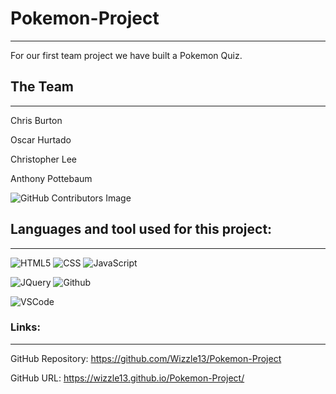 # Pokemon-Project
***
For our first team project we have built a Pokemon Quiz.


## The Team
***
Chris Burton

Oscar Hurtado

Christopher Lee

Anthony Pottebaum

![GitHub Contributors Image](https://contrib.rocks/image?repo=Wizzle13/Pokemon-Project)


## Languages and tool used for this project:
***
![HTML5](https://img.shields.io/badge/HTML5-E34F26?style=plastic&logo=html5&logoColor=white)
![CSS](https://img.shields.io/badge/CSS3-1572B6?style=plastic&logo=css3&logoColor=white)
![JavaScript](https://img.shields.io/badge/-JavaScript-F7DF1E?style=plastic&logo=Javascript&logoColor=white)

![JQuery](https://img.shields.io/badge/jQuery-0769AD?plastic&logo=jquery&logoColor=white)
![Github](https://img.shields.io/badge/GitHub-100000?plastic&logo=github&logoColor=white)

![VSCode](https://img.shields.io/badge/VSCode-007ACC?plastic&logo=visualstudiocode&logoColor=white)

### Links:
***
GitHub Repository: https://github.com/Wizzle13/Pokemon-Project

GitHub URL: https://wizzle13.github.io/Pokemon-Project/
